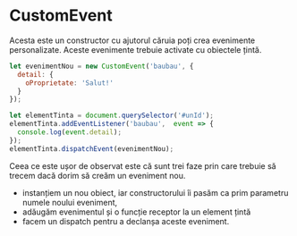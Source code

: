 # CustomEvent

Acesta este un constructor cu ajutorul căruia poți crea evenimente personalizate. Aceste evenimente trebuie activate cu obiectele țintă.

```javascript
let evenimentNou = new CustomEvent('baubau', {
  detail: {
    oProprietate: 'Salut!'
  }
});

let elementTinta = document.querySelector('#unId');
elementTinta.addEventListener('baubau',  event => {
  console.log(event.detail);
});
elementTinta.dispatchEvent(evenimentNou);
```

Ceea ce este ușor de observat este că sunt trei faze prin care trebuie să trecem dacă dorim să creăm un eveniment nou.

-   instanțiem un nou obiect, iar constructorului îi pasăm ca prim parametru numele noului eveniment,
-   adăugăm evenimentul și o funcție receptor la un element țintă
-   facem un dispatch pentru a declanșa aceste eveniment.
